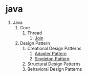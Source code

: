 # java

1. Java
   1. Core
       1. Thread
            1. [Join](https://gist.github.com/PiyushMittl/1ebfaf263bd9458ff1b9518ea158854b)
    2. Design Pattern
       1. Creational Design Patterns
            1. [Adapter Pattern](https://gist.github.com/PiyushMittl/2ba3f78d898f72a284476a8a6ae425ba)
            2. [Singleton Pattern](https://gist.github.com/PiyushMittl/ab105ca8220010365e66e9d16c0b3d72)
       2. Structural Design Patterns
       3. Behavioral Design Patterns
